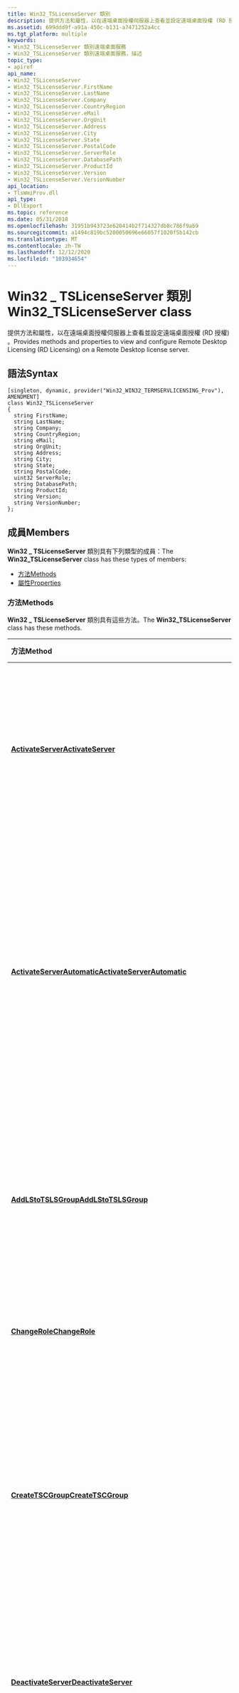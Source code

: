 ```yaml
---
title: Win32_TSLicenseServer 類別
description: 提供方法和屬性，以在遠端桌面授權伺服器上查看並設定遠端桌面授權 (RD 授權) 。
ms.assetid: 699ddd9f-a91a-450c-b131-a7471252a4cc
ms.tgt_platform: multiple
keywords:
- Win32_TSLicenseServer 類別遠端桌面服務
- Win32_TSLicenseServer 類別遠端桌面服務，描述
topic_type:
- apiref
api_name:
- Win32_TSLicenseServer
- Win32_TSLicenseServer.FirstName
- Win32_TSLicenseServer.LastName
- Win32_TSLicenseServer.Company
- Win32_TSLicenseServer.CountryRegion
- Win32_TSLicenseServer.eMail
- Win32_TSLicenseServer.OrgUnit
- Win32_TSLicenseServer.Address
- Win32_TSLicenseServer.City
- Win32_TSLicenseServer.State
- Win32_TSLicenseServer.PostalCode
- Win32_TSLicenseServer.ServerRole
- Win32_TSLicenseServer.DatabasePath
- Win32_TSLicenseServer.ProductId
- Win32_TSLicenseServer.Version
- Win32_TSLicenseServer.VersionNumber
api_location:
- TlsWmiProv.dll
api_type:
- DllExport
ms.topic: reference
ms.date: 05/31/2018
ms.openlocfilehash: 31951b943723e620414b2f714327db8c786f9ab9
ms.sourcegitcommit: a1494c819bc5200050696e66057f1020f5b142cb
ms.translationtype: MT
ms.contentlocale: zh-TW
ms.lasthandoff: 12/12/2020
ms.locfileid: "103934654"
---
```

# <a name="win32_tslicenseserver-class"></a><span data-ttu-id="e5b6c-105">Win32 \_ TSLicenseServer 類別</span><span class="sxs-lookup"><span data-stu-id="e5b6c-105">Win32\_TSLicenseServer class</span></span>

<span data-ttu-id="e5b6c-106">提供方法和屬性，以在遠端桌面授權伺服器上查看並設定遠端桌面授權 (RD 授權) 。</span><span class="sxs-lookup"><span data-stu-id="e5b6c-106">Provides methods and properties to view and configure Remote Desktop Licensing (RD Licensing) on a Remote Desktop license server.</span></span>

## <a name="syntax"></a><span data-ttu-id="e5b6c-107">語法</span><span class="sxs-lookup"><span data-stu-id="e5b6c-107">Syntax</span></span>

``` syntax
[singleton, dynamic, provider("Win32_WIN32_TERMSERVLICENSING_Prov"), AMENDMENT]
class Win32_TSLicenseServer
{
  string FirstName;
  string LastName;
  string Company;
  string CountryRegion;
  string eMail;
  string OrgUnit;
  string Address;
  string City;
  string State;
  string PostalCode;
  uint32 ServerRole;
  string DatabasePath;
  string ProductId;
  string Version;
  string VersionNumber;
};
```

## <a name="members"></a><span data-ttu-id="e5b6c-108">成員</span><span class="sxs-lookup"><span data-stu-id="e5b6c-108">Members</span></span>

<span data-ttu-id="e5b6c-109">**Win32 \_ TSLicenseServer** 類別具有下列類型的成員：</span><span class="sxs-lookup"><span data-stu-id="e5b6c-109">The **Win32\_TSLicenseServer** class has these types of members:</span></span>

-   [<span data-ttu-id="e5b6c-110">方法</span><span class="sxs-lookup"><span data-stu-id="e5b6c-110">Methods</span></span>](#methods)
-   [<span data-ttu-id="e5b6c-111">屬性</span><span class="sxs-lookup"><span data-stu-id="e5b6c-111">Properties</span></span>](#properties)

### <a name="methods"></a><span data-ttu-id="e5b6c-112">方法</span><span class="sxs-lookup"><span data-stu-id="e5b6c-112">Methods</span></span>

<span data-ttu-id="e5b6c-113">**Win32 \_ TSLicenseServer** 類別具有這些方法。</span><span class="sxs-lookup"><span data-stu-id="e5b6c-113">The **Win32\_TSLicenseServer** class has these methods.</span></span>



| <span data-ttu-id="e5b6c-114">方法</span><span class="sxs-lookup"><span data-stu-id="e5b6c-114">Method</span></span>                                                                                   | <span data-ttu-id="e5b6c-115">描述</span><span class="sxs-lookup"><span data-stu-id="e5b6c-115">Description</span></span>                                                                                                                                                                                                                                   |
|:-----------------------------------------------------------------------------------------|:----------------------------------------------------------------------------------------------------------------------------------------------------------------------------------------------------------------------------------------------|
| [<span data-ttu-id="e5b6c-116">**ActivateServer**</span><span class="sxs-lookup"><span data-stu-id="e5b6c-116">**ActivateServer**</span></span>](activateserver-win32-tslicenseserver.md)                           | <span data-ttu-id="e5b6c-117">使用透過電話或網際網路取得的遠端桌面授權伺服器識別碼，來啟用遠端桌面授權伺服器。</span><span class="sxs-lookup"><span data-stu-id="e5b6c-117">Activates the Remote Desktop license server by using a Remote Desktop license server ID that is obtained over the phone or the Internet.</span></span><br/>                                                                                           |
| [<span data-ttu-id="e5b6c-118">**ActivateServerAutomatic**</span><span class="sxs-lookup"><span data-stu-id="e5b6c-118">**ActivateServerAutomatic**</span></span>](activateserverautomatic-win32-tslicenseserver.md)         | <span data-ttu-id="e5b6c-119">透過網際網路自動啟用遠端桌面授權伺服器。</span><span class="sxs-lookup"><span data-stu-id="e5b6c-119">Activates the Remote Desktop license server automatically over the Internet.</span></span> <span data-ttu-id="e5b6c-120">當呼叫這個方法時， **FirstName**、 **LastName**、 **Company** 和 **國家/地區** 屬性不得為空白，否則方法將會失敗。</span><span class="sxs-lookup"><span data-stu-id="e5b6c-120">The **FirstName**, **LastName**, **Company**, and **CountryRegion** properties must not be empty when this method is called, or the method will fail.</span></span><br/> |
| [<span data-ttu-id="e5b6c-121">**AddLStoTSLSGroup**</span><span class="sxs-lookup"><span data-stu-id="e5b6c-121">**AddLStoTSLSGroup**</span></span>](addlstotslsgroup-win32-tslicenseserver.md)                       | <span data-ttu-id="e5b6c-122">將遠端桌面授權伺服器新增至與授權伺服器相同網域中網域控制站上的遠端桌面授權伺服器群組。</span><span class="sxs-lookup"><span data-stu-id="e5b6c-122">Adds the Remote Desktop license server to the Remote Desktop License Servers group on a domain controller in the same domain as the license server.</span></span><br/>                                                                                |
| [<span data-ttu-id="e5b6c-123">**ChangeRole**</span><span class="sxs-lookup"><span data-stu-id="e5b6c-123">**ChangeRole**</span></span>](changerole-win32-tslicenseserver.md)                                   | <span data-ttu-id="e5b6c-124">變更遠端桌面授權伺服器的探索領域。</span><span class="sxs-lookup"><span data-stu-id="e5b6c-124">Changes the discovery scope of the Remote Desktop license server.</span></span><br/>                                                                                                                                                                  |
| [<span data-ttu-id="e5b6c-125">**CreateTSCGroup**</span><span class="sxs-lookup"><span data-stu-id="e5b6c-125">**CreateTSCGroup**</span></span>](createtscgroup-win32-tslicenseserver.md)                           | <span data-ttu-id="e5b6c-126">不支援這個方法。</span><span class="sxs-lookup"><span data-stu-id="e5b6c-126">This method is not supported.</span></span><br/> <span data-ttu-id="e5b6c-127">**Windows server 2008 R2 和 Windows server 2008：** 在遠端桌面授權伺服器上建立終端機伺服器電腦本機群組。</span><span class="sxs-lookup"><span data-stu-id="e5b6c-127">**Windows Server 2008 R2 and Windows Server 2008:** Creates the Terminal Server Computers local group on the Remote Desktop license server.</span></span><br/>                                               |
| [<span data-ttu-id="e5b6c-128">**DeactivateServer**</span><span class="sxs-lookup"><span data-stu-id="e5b6c-128">**DeactivateServer**</span></span>](deactivateserver-win32-tslicenseserver.md)                       | <span data-ttu-id="e5b6c-129">使用透過電話收到的確認碼來停用遠端桌面授權伺服器。</span><span class="sxs-lookup"><span data-stu-id="e5b6c-129">Deactivates the Remote Desktop license server by using a confirmation code that is received over the phone.</span></span><br/>                                                                                                                        |
| [<span data-ttu-id="e5b6c-130">**DeactivateServerAutomatic**</span><span class="sxs-lookup"><span data-stu-id="e5b6c-130">**DeactivateServerAutomatic**</span></span>](deactivateserverautomatic-win32-tslicenseserver.md)     | <span data-ttu-id="e5b6c-131">透過網際網路停用遠端桌面授權伺服器。</span><span class="sxs-lookup"><span data-stu-id="e5b6c-131">Deactivates the Remote Desktop license server over the Internet.</span></span> <span data-ttu-id="e5b6c-132">當呼叫這個方法時， **FirstName** 和 **LastName** 屬性不得為空白，否則方法將會失敗。</span><span class="sxs-lookup"><span data-stu-id="e5b6c-132">The **FirstName** and **LastName** properties must not be empty when this method is called, or the method will fail.</span></span><br/>                                              |
| [<span data-ttu-id="e5b6c-133">**GetActivationStatus**</span><span class="sxs-lookup"><span data-stu-id="e5b6c-133">**GetActivationStatus**</span></span>](getactivationstatus-win32-tslicenseserver.md)                 | <span data-ttu-id="e5b6c-134">抓取目前的啟用狀態。</span><span class="sxs-lookup"><span data-stu-id="e5b6c-134">Retrieves the current activation status.</span></span><br/>                                                                                                                                                                                           |
| [<span data-ttu-id="e5b6c-135">**GetLicenseServerId**</span><span class="sxs-lookup"><span data-stu-id="e5b6c-135">**GetLicenseServerId**</span></span>](getlicenseserverid-win32-tslicenseserver.md)                   | <span data-ttu-id="e5b6c-136">如果伺服器目前已啟用，則抓取遠端桌面授權伺服器識別碼。</span><span class="sxs-lookup"><span data-stu-id="e5b6c-136">Retrieves a Remote Desktop license server ID if the server is currently activated.</span></span><br/>                                                                                                                                                 |
| [<span data-ttu-id="e5b6c-137">**IsLSinTSLSGroup**</span><span class="sxs-lookup"><span data-stu-id="e5b6c-137">**IsLSinTSLSGroup**</span></span>](islsintslsgroup-win32-tslicenseserver.md)                         | <span data-ttu-id="e5b6c-138">抓取遠端桌面授權伺服器是否為指定網域中網域控制站上的遠端桌面授權伺服器群組的成員。</span><span class="sxs-lookup"><span data-stu-id="e5b6c-138">Retrieves whether the Remote Desktop license server is a member of the Remote Desktop License Servers group on a domain controller in a given domain.</span></span><br/>                                                                              |
| [<span data-ttu-id="e5b6c-139">**IsLSonDC**</span><span class="sxs-lookup"><span data-stu-id="e5b6c-139">**IsLSonDC**</span></span>](islsondc-win32-tslicenseserver.md)                                       | <span data-ttu-id="e5b6c-140">抓取 RD 授權是否安裝在網域控制站上。</span><span class="sxs-lookup"><span data-stu-id="e5b6c-140">Retrieves whether RD Licensing is installed on a domain controller.</span></span><br/>                                                                                                                                                                |
| [<span data-ttu-id="e5b6c-141">**IsLSPreventUpgradeGPEnabled**</span><span class="sxs-lookup"><span data-stu-id="e5b6c-141">**IsLSPreventUpgradeGPEnabled**</span></span>](islspreventupgradegpenabled-win32-tslicenseserver.md) | <span data-ttu-id="e5b6c-142">抓取是否已在遠端桌面授權伺服器上啟用「防止授權升級」群組原則設定。</span><span class="sxs-lookup"><span data-stu-id="e5b6c-142">Retrieves whether the "prevent license upgrade" group policy setting is enabled on the Remote Desktop license server.</span></span><br/>                                                                                                              |
| [<span data-ttu-id="e5b6c-143">**IsLSPublished**</span><span class="sxs-lookup"><span data-stu-id="e5b6c-143">**IsLSPublished**</span></span>](islspublished-win32-tslicenseserver.md)                             | <span data-ttu-id="e5b6c-144">抓取 Active Directory Domain Services (AD DS) 中是否發佈遠端桌面授權伺服器。</span><span class="sxs-lookup"><span data-stu-id="e5b6c-144">Retrieves whether the Remote Desktop license server is published in Active Directory Domain Services (AD DS).</span></span><br/>                                                                                                                      |
| [<span data-ttu-id="e5b6c-145">**IsLSRegisteredToSCP**</span><span class="sxs-lookup"><span data-stu-id="e5b6c-145">**IsLSRegisteredToSCP**</span></span>](win32-tslicenseserver-islsregisteredtoscp.md)                 | <span data-ttu-id="e5b6c-146">抓取是否在 Active Directory Domain Services 中將遠端桌面授權伺服器註冊為服務連接點。</span><span class="sxs-lookup"><span data-stu-id="e5b6c-146">Retrieves whether the Remote Desktop license server is registered as a service connection point in Active Directory Domain Services.</span></span><br/>                                                                                               |
| [<span data-ttu-id="e5b6c-147">**IsLSSecGrpGPEnabled**</span><span class="sxs-lookup"><span data-stu-id="e5b6c-147">**IsLSSecGrpGPEnabled**</span></span>](islssecgrpgpenabled-win32-tslicenseserver.md)                 | <span data-ttu-id="e5b6c-148">抓取是否已在遠端桌面授權伺服器上啟用 [授權伺服器安全性群組] 群組原則設定。</span><span class="sxs-lookup"><span data-stu-id="e5b6c-148">Retrieves whether the "license server security group" group policy setting is enabled on the Remote Desktop license server.</span></span><br/>                                                                                                        |
| [<span data-ttu-id="e5b6c-149">**IsSecureAccessAllowed**</span><span class="sxs-lookup"><span data-stu-id="e5b6c-149">**IsSecureAccessAllowed**</span></span>](issecureaccessallowed-win32-tslicenseserver.md)             | <span data-ttu-id="e5b6c-150">抓取 RD 工作階段主機伺服器是否允許從遠端桌面授權伺服器 (RDS Cal) 要求遠端桌面服務用戶端存取授權。</span><span class="sxs-lookup"><span data-stu-id="e5b6c-150">Retrieves whether an RD Session Host server is allowed to request Remote Desktop Services client access licenses (RDS CALs) from the Remote Desktop license server.</span></span><br/>                                                                |
| [<span data-ttu-id="e5b6c-151">**IsTSCGroupPresent**</span><span class="sxs-lookup"><span data-stu-id="e5b6c-151">**IsTSCGroupPresent**</span></span>](istscgrouppresent-win32-tslicenseserver.md)                     | <span data-ttu-id="e5b6c-152">不支援這個方法。</span><span class="sxs-lookup"><span data-stu-id="e5b6c-152">This method is not supported.</span></span><br/> <span data-ttu-id="e5b6c-153">**Windows server 2008 R2 和 Windows server 2008：** 抓取終端機伺服器電腦本機群組是否存在於遠端桌面授權伺服器上。</span><span class="sxs-lookup"><span data-stu-id="e5b6c-153">**Windows Server 2008 R2 and Windows Server 2008:** Retrieves whether the Terminal Server Computers local group exists on the Remote Desktop license server.</span></span><br/>                              |
| [<span data-ttu-id="e5b6c-154">**IsTSinTSCGroup**</span><span class="sxs-lookup"><span data-stu-id="e5b6c-154">**IsTSinTSCGroup**</span></span>](istsintscgroup-win32-tslicenseserver.md)                           | <span data-ttu-id="e5b6c-155">抓取 RD 工作階段主機伺服器是否為遠端桌面授權伺服器上終端機伺服器電腦本機群組的成員。</span><span class="sxs-lookup"><span data-stu-id="e5b6c-155">Retrieves whether an RD Session Host server is a member of the Terminal Server Computers local group on the Remote Desktop license server.</span></span><br/>                                                                                         |
| [<span data-ttu-id="e5b6c-156">**PublishLS**</span><span class="sxs-lookup"><span data-stu-id="e5b6c-156">**PublishLS**</span></span>](publishls-win32-tslicenseserver.md)                                     | <span data-ttu-id="e5b6c-157">在 AD DS 發佈遠端桌面授權伺服器。</span><span class="sxs-lookup"><span data-stu-id="e5b6c-157">Publishes the Remote Desktop license server in AD DS.</span></span><br/>                                                                                                                                                                              |
| [<span data-ttu-id="e5b6c-158">**ReactivateServer**</span><span class="sxs-lookup"><span data-stu-id="e5b6c-158">**ReactivateServer**</span></span>](reactivateserver-win32-tslicenseserver.md)                       | <span data-ttu-id="e5b6c-159">使用透過電話或網際網路取得的新遠端桌面授權伺服器識別碼，重新開機遠端桌面授權伺服器。</span><span class="sxs-lookup"><span data-stu-id="e5b6c-159">Reactivates the Remote Desktop license server by using a new Remote Desktop license server ID that is obtained over the phone or the Internet.</span></span><br/>                                                                                     |
| [<span data-ttu-id="e5b6c-160">**ReactivateServerAutomatic**</span><span class="sxs-lookup"><span data-stu-id="e5b6c-160">**ReactivateServerAutomatic**</span></span>](reactivateserverautomatic-win32-tslicenseserver.md)     | <span data-ttu-id="e5b6c-161">透過網際網路重新開機遠端桌面授權伺服器。</span><span class="sxs-lookup"><span data-stu-id="e5b6c-161">Reactivates the Remote Desktop license server over the Internet.</span></span> <span data-ttu-id="e5b6c-162">當呼叫這個方法時， **FirstName** 和 **LastName** 屬性不得為空白，否則方法將會失敗。</span><span class="sxs-lookup"><span data-stu-id="e5b6c-162">The **FirstName** and **LastName** properties must not be empty when this method is called, or the method will fail.</span></span><br/>                                              |
| [<span data-ttu-id="e5b6c-163">**RegisterLSToSCP**</span><span class="sxs-lookup"><span data-stu-id="e5b6c-163">**RegisterLSToSCP**</span></span>](win32-tslicenseserver-registerlstoscp.md)                         | <span data-ttu-id="e5b6c-164">在 Active Directory Domain Services 中，將遠端桌面授權伺服器註冊為服務連接點。</span><span class="sxs-lookup"><span data-stu-id="e5b6c-164">Registers the Remote Desktop license server as a service connection point in Active Directory Domain Services.</span></span><br/>                                                                                                                     |
| [<span data-ttu-id="e5b6c-165">**RemoveLSfromTSLSGroup**</span><span class="sxs-lookup"><span data-stu-id="e5b6c-165">**RemoveLSfromTSLSGroup**</span></span>](removelsfromtslsgroup-win32-tslicenseserver.md)             | <span data-ttu-id="e5b6c-166">從與授權伺服器相同網域的網域控制站上的遠端桌面授權伺服器群組中，移除遠端桌面授權伺服器。</span><span class="sxs-lookup"><span data-stu-id="e5b6c-166">Removes the Remote Desktop license server from the Remote Desktop License Servers group on a domain controller in the same domain as the license server.</span></span><br/>                                                                           |
| [<span data-ttu-id="e5b6c-167">**RemoveTSCGroup**</span><span class="sxs-lookup"><span data-stu-id="e5b6c-167">**RemoveTSCGroup**</span></span>](removetscgroup-win32-tslicenseserver.md)                           | <span data-ttu-id="e5b6c-168">不支援這個方法。</span><span class="sxs-lookup"><span data-stu-id="e5b6c-168">This method is not supported.</span></span><br/> <span data-ttu-id="e5b6c-169">**Windows server 2008 R2 和 Windows server 2008：** 從遠端桌面授權伺服器移除終端機伺服器電腦本機群組。</span><span class="sxs-lookup"><span data-stu-id="e5b6c-169">**Windows Server 2008 R2 and Windows Server 2008:** Removes the Terminal Server Computers local group from the Remote Desktop license server.</span></span><br/>                                             |
| [<span data-ttu-id="e5b6c-170">**UnpublishLS**</span><span class="sxs-lookup"><span data-stu-id="e5b6c-170">**UnpublishLS**</span></span>](unpublishls-win32-tslicenseserver.md)                                 | <span data-ttu-id="e5b6c-171">從 AD DS Unpublishes 遠端桌面授權伺服器。</span><span class="sxs-lookup"><span data-stu-id="e5b6c-171">Unpublishes a Remote Desktop license server from AD DS.</span></span><br/>                                                                                                                                                                            |
| [<span data-ttu-id="e5b6c-172">**UnRegisterLSFromSCP**</span><span class="sxs-lookup"><span data-stu-id="e5b6c-172">**UnRegisterLSFromSCP**</span></span>](win32-tslicenseserver-unregisterlsfromscp.md)                 | <span data-ttu-id="e5b6c-173">將遠端桌面授權伺服器移除為 Active Directory Domain Services 中的服務連接點。</span><span class="sxs-lookup"><span data-stu-id="e5b6c-173">Removes the Remote Desktop license server as a service connection point in Active Directory Domain Services.</span></span><br/>                                                                                                                       |



 

### <a name="properties"></a><span data-ttu-id="e5b6c-174">屬性</span><span class="sxs-lookup"><span data-stu-id="e5b6c-174">Properties</span></span>

<span data-ttu-id="e5b6c-175">**Win32 \_ TSLicenseServer** 類別具有這些屬性。</span><span class="sxs-lookup"><span data-stu-id="e5b6c-175">The **Win32\_TSLicenseServer** class has these properties.</span></span>

<dl> <dt>

<span data-ttu-id="e5b6c-176">**位址**</span><span class="sxs-lookup"><span data-stu-id="e5b6c-176">**Address**</span></span>
</dt> <dd> <dl> <dt>

<span data-ttu-id="e5b6c-177">資料類型： **字串**</span><span class="sxs-lookup"><span data-stu-id="e5b6c-177">Data type: **string**</span></span>
</dt> <dt>

<span data-ttu-id="e5b6c-178">存取類型：讀取/寫入</span><span class="sxs-lookup"><span data-stu-id="e5b6c-178">Access type: Read/write</span></span>
</dt> </dl>

<span data-ttu-id="e5b6c-179">RD 授權連絡人的街道位址。</span><span class="sxs-lookup"><span data-stu-id="e5b6c-179">Street address of the contact for RD Licensing.</span></span> <span data-ttu-id="e5b6c-180">呼叫 [**ActivateServerAutomatic**](activateserverautomatic-win32-tslicenseserver.md) 方法時，會使用這個屬性。</span><span class="sxs-lookup"><span data-stu-id="e5b6c-180">This property is used when the [**ActivateServerAutomatic**](activateserverautomatic-win32-tslicenseserver.md) method is called.</span></span> <span data-ttu-id="e5b6c-181">使用 **ActivateServerAutomatic** 方法時， (這個屬性是選擇性的。 ) </span><span class="sxs-lookup"><span data-stu-id="e5b6c-181">(This property is optional when using the **ActivateServerAutomatic** method.)</span></span>

</dd> <dt>

<span data-ttu-id="e5b6c-182">**城市**</span><span class="sxs-lookup"><span data-stu-id="e5b6c-182">**City**</span></span>
</dt> <dd> <dl> <dt>

<span data-ttu-id="e5b6c-183">資料類型： **字串**</span><span class="sxs-lookup"><span data-stu-id="e5b6c-183">Data type: **string**</span></span>
</dt> <dt>

<span data-ttu-id="e5b6c-184">存取類型：讀取/寫入</span><span class="sxs-lookup"><span data-stu-id="e5b6c-184">Access type: Read/write</span></span>
</dt> </dl>

<span data-ttu-id="e5b6c-185">RD 授權連絡人的城市。</span><span class="sxs-lookup"><span data-stu-id="e5b6c-185">City of the contact for RD Licensing.</span></span> <span data-ttu-id="e5b6c-186">呼叫 [**ActivateServerAutomatic**](activateserverautomatic-win32-tslicenseserver.md) 方法時，會使用這個屬性。</span><span class="sxs-lookup"><span data-stu-id="e5b6c-186">This property is used when the [**ActivateServerAutomatic**](activateserverautomatic-win32-tslicenseserver.md) method is called.</span></span> <span data-ttu-id="e5b6c-187">使用 **ActivateServerAutomatic** 方法時， (這個屬性是選擇性的。 ) </span><span class="sxs-lookup"><span data-stu-id="e5b6c-187">(This property is optional when using the **ActivateServerAutomatic** method.)</span></span>

</dd> <dt>

<span data-ttu-id="e5b6c-188">**公司**</span><span class="sxs-lookup"><span data-stu-id="e5b6c-188">**Company**</span></span>
</dt> <dd> <dl> <dt>

<span data-ttu-id="e5b6c-189">資料類型： **字串**</span><span class="sxs-lookup"><span data-stu-id="e5b6c-189">Data type: **string**</span></span>
</dt> <dt>

<span data-ttu-id="e5b6c-190">存取類型：讀取/寫入</span><span class="sxs-lookup"><span data-stu-id="e5b6c-190">Access type: Read/write</span></span>
</dt> </dl>

<span data-ttu-id="e5b6c-191">RD 授權連絡人的公司。</span><span class="sxs-lookup"><span data-stu-id="e5b6c-191">Company of the contact for RD Licensing.</span></span> <span data-ttu-id="e5b6c-192">呼叫 [**ActivateServerAutomatic**](activateserverautomatic-win32-tslicenseserver.md) 方法時，會使用這個屬性 (和必要的) 。</span><span class="sxs-lookup"><span data-stu-id="e5b6c-192">This property is used (and required) when the [**ActivateServerAutomatic**](activateserverautomatic-win32-tslicenseserver.md) method is called.</span></span>

</dd> <dt>

<span data-ttu-id="e5b6c-193">**/**</span><span class="sxs-lookup"><span data-stu-id="e5b6c-193">**CountryRegion**</span></span>
</dt> <dd> <dl> <dt>

<span data-ttu-id="e5b6c-194">資料類型： **字串**</span><span class="sxs-lookup"><span data-stu-id="e5b6c-194">Data type: **string**</span></span>
</dt> <dt>

<span data-ttu-id="e5b6c-195">存取類型：讀取/寫入</span><span class="sxs-lookup"><span data-stu-id="e5b6c-195">Access type: Read/write</span></span>
</dt> </dl>

<span data-ttu-id="e5b6c-196">RD 授權連絡人的國家/地區。</span><span class="sxs-lookup"><span data-stu-id="e5b6c-196">Country/region of the contact for RD Licensing.</span></span> <span data-ttu-id="e5b6c-197">呼叫 [**ActivateServerAutomatic**](activateserverautomatic-win32-tslicenseserver.md) 方法時，會使用這個屬性 (和必要的) 。</span><span class="sxs-lookup"><span data-stu-id="e5b6c-197">This property is used (and required) when the [**ActivateServerAutomatic**](activateserverautomatic-win32-tslicenseserver.md) method is called.</span></span>

</dd> <dt>

<span data-ttu-id="e5b6c-198">**DatabasePath**</span><span class="sxs-lookup"><span data-stu-id="e5b6c-198">**DatabasePath**</span></span>
</dt> <dd> <dl> <dt>

<span data-ttu-id="e5b6c-199">資料類型： **字串**</span><span class="sxs-lookup"><span data-stu-id="e5b6c-199">Data type: **string**</span></span>
</dt> <dt>

<span data-ttu-id="e5b6c-200">存取類型：唯讀</span><span class="sxs-lookup"><span data-stu-id="e5b6c-200">Access type: Read-only</span></span>
</dt> </dl>

<span data-ttu-id="e5b6c-201">RDS 授權資料庫的路徑。</span><span class="sxs-lookup"><span data-stu-id="e5b6c-201">Path of the RDS Licensing database.</span></span>

</dd> <dt>

<span data-ttu-id="e5b6c-202">**電子郵件**</span><span class="sxs-lookup"><span data-stu-id="e5b6c-202">**eMail**</span></span>
</dt> <dd> <dl> <dt>

<span data-ttu-id="e5b6c-203">資料類型： **字串**</span><span class="sxs-lookup"><span data-stu-id="e5b6c-203">Data type: **string**</span></span>
</dt> <dt>

<span data-ttu-id="e5b6c-204">存取類型：讀取/寫入</span><span class="sxs-lookup"><span data-stu-id="e5b6c-204">Access type: Read/write</span></span>
</dt> </dl>

<span data-ttu-id="e5b6c-205">RD 授權連絡人的電子郵件地址。</span><span class="sxs-lookup"><span data-stu-id="e5b6c-205">Email address of the contact for RD Licensing.</span></span> <span data-ttu-id="e5b6c-206">呼叫 [**ActivateServerAutomatic**](activateserverautomatic-win32-tslicenseserver.md)、 [**ReactivateServerAutomatic**](reactivateserverautomatic-win32-tslicenseserver.md)或 [**DeactivateServerAutomatic**](deactivateserverautomatic-win32-tslicenseserver.md) 方法時，會使用這個屬性。</span><span class="sxs-lookup"><span data-stu-id="e5b6c-206">This property is used when the [**ActivateServerAutomatic**](activateserverautomatic-win32-tslicenseserver.md), [**ReactivateServerAutomatic**](reactivateserverautomatic-win32-tslicenseserver.md), or [**DeactivateServerAutomatic**](deactivateserverautomatic-win32-tslicenseserver.md) methods are called.</span></span> <span data-ttu-id="e5b6c-207"> (針對這些方法呼叫，這個屬性是選擇性的。 ) </span><span class="sxs-lookup"><span data-stu-id="e5b6c-207">(This property is optional for these method calls.)</span></span>

</dd> <dt>

<span data-ttu-id="e5b6c-208">**名字**</span><span class="sxs-lookup"><span data-stu-id="e5b6c-208">**FirstName**</span></span>
</dt> <dd> <dl> <dt>

<span data-ttu-id="e5b6c-209">資料類型： **字串**</span><span class="sxs-lookup"><span data-stu-id="e5b6c-209">Data type: **string**</span></span>
</dt> <dt>

<span data-ttu-id="e5b6c-210">存取類型：讀取/寫入</span><span class="sxs-lookup"><span data-stu-id="e5b6c-210">Access type: Read/write</span></span>
</dt> </dl>

<span data-ttu-id="e5b6c-211">RD 授權連絡人的名字。</span><span class="sxs-lookup"><span data-stu-id="e5b6c-211">First name of the contact for RD Licensing.</span></span> <span data-ttu-id="e5b6c-212">呼叫 [**ActivateServerAutomatic**](activateserverautomatic-win32-tslicenseserver.md)、 [**ReactivateServerAutomatic**](reactivateserverautomatic-win32-tslicenseserver.md)或 [**DeactivateServerAutomatic**](deactivateserverautomatic-win32-tslicenseserver.md) 方法時，會使用這個屬性 (和必要的) 。</span><span class="sxs-lookup"><span data-stu-id="e5b6c-212">This property is used (and required) when the [**ActivateServerAutomatic**](activateserverautomatic-win32-tslicenseserver.md), [**ReactivateServerAutomatic**](reactivateserverautomatic-win32-tslicenseserver.md), or [**DeactivateServerAutomatic**](deactivateserverautomatic-win32-tslicenseserver.md) methods are called.</span></span>

</dd> <dt>

<span data-ttu-id="e5b6c-213">**姓氏**</span><span class="sxs-lookup"><span data-stu-id="e5b6c-213">**LastName**</span></span>
</dt> <dd> <dl> <dt>

<span data-ttu-id="e5b6c-214">資料類型： **字串**</span><span class="sxs-lookup"><span data-stu-id="e5b6c-214">Data type: **string**</span></span>
</dt> <dt>

<span data-ttu-id="e5b6c-215">存取類型：讀取/寫入</span><span class="sxs-lookup"><span data-stu-id="e5b6c-215">Access type: Read/write</span></span>
</dt> </dl>

<span data-ttu-id="e5b6c-216">RD 授權連絡人的姓氏。</span><span class="sxs-lookup"><span data-stu-id="e5b6c-216">Last name of the contact for RD Licensing.</span></span> <span data-ttu-id="e5b6c-217">呼叫 [**ActivateServerAutomatic**](activateserverautomatic-win32-tslicenseserver.md)、 [**ReactivateServerAutomatic**](reactivateserverautomatic-win32-tslicenseserver.md)或 [**DeactivateServerAutomatic**](deactivateserverautomatic-win32-tslicenseserver.md) 方法時，會使用這個屬性 (和必要的) 。</span><span class="sxs-lookup"><span data-stu-id="e5b6c-217">This property is used (and required) when the [**ActivateServerAutomatic**](activateserverautomatic-win32-tslicenseserver.md), [**ReactivateServerAutomatic**](reactivateserverautomatic-win32-tslicenseserver.md), or [**DeactivateServerAutomatic**](deactivateserverautomatic-win32-tslicenseserver.md) methods are called.</span></span>

</dd> <dt>

<span data-ttu-id="e5b6c-218">**OrgUnit**</span><span class="sxs-lookup"><span data-stu-id="e5b6c-218">**OrgUnit**</span></span>
</dt> <dd> <dl> <dt>

<span data-ttu-id="e5b6c-219">資料類型： **字串**</span><span class="sxs-lookup"><span data-stu-id="e5b6c-219">Data type: **string**</span></span>
</dt> <dt>

<span data-ttu-id="e5b6c-220">存取類型：讀取/寫入</span><span class="sxs-lookup"><span data-stu-id="e5b6c-220">Access type: Read/write</span></span>
</dt> </dl>

<span data-ttu-id="e5b6c-221">RD 授權連絡人的組織單位。</span><span class="sxs-lookup"><span data-stu-id="e5b6c-221">Organizational unit of the contact for RD Licensing.</span></span> <span data-ttu-id="e5b6c-222">呼叫 [**ActivateServerAutomatic**](activateserverautomatic-win32-tslicenseserver.md) 時，會使用這個屬性。</span><span class="sxs-lookup"><span data-stu-id="e5b6c-222">This property is used when the [**ActivateServerAutomatic**](activateserverautomatic-win32-tslicenseserver.md) is called.</span></span> <span data-ttu-id="e5b6c-223">使用 **ActivateServerAutomatic** 方法時， (這個屬性是選擇性的。 ) </span><span class="sxs-lookup"><span data-stu-id="e5b6c-223">(This property is optional when using the **ActivateServerAutomatic** method.)</span></span>

</dd> <dt>

<span data-ttu-id="e5b6c-224">**PostalCode**</span><span class="sxs-lookup"><span data-stu-id="e5b6c-224">**PostalCode**</span></span>
</dt> <dd> <dl> <dt>

<span data-ttu-id="e5b6c-225">資料類型： **字串**</span><span class="sxs-lookup"><span data-stu-id="e5b6c-225">Data type: **string**</span></span>
</dt> <dt>

<span data-ttu-id="e5b6c-226">存取類型：讀取/寫入</span><span class="sxs-lookup"><span data-stu-id="e5b6c-226">Access type: Read/write</span></span>
</dt> </dl>

<span data-ttu-id="e5b6c-227">RD 授權連絡人的郵遞區號。</span><span class="sxs-lookup"><span data-stu-id="e5b6c-227">Postal code of the contact for RD Licensing.</span></span> <span data-ttu-id="e5b6c-228">呼叫 [**ActivateServerAutomatic**](activateserverautomatic-win32-tslicenseserver.md) 方法時，會使用這個屬性。</span><span class="sxs-lookup"><span data-stu-id="e5b6c-228">This property is used when the [**ActivateServerAutomatic**](activateserverautomatic-win32-tslicenseserver.md) method is called.</span></span> <span data-ttu-id="e5b6c-229">使用 **ActivateServerAutomatic** 方法時， (這個屬性是選擇性的。 ) </span><span class="sxs-lookup"><span data-stu-id="e5b6c-229">(This property is optional when using the **ActivateServerAutomatic** method.)</span></span>

</dd> <dt>

<span data-ttu-id="e5b6c-230">**ProductId**</span><span class="sxs-lookup"><span data-stu-id="e5b6c-230">**ProductId**</span></span>
</dt> <dd> <dl> <dt>

<span data-ttu-id="e5b6c-231">資料類型： **字串**</span><span class="sxs-lookup"><span data-stu-id="e5b6c-231">Data type: **string**</span></span>
</dt> <dt>

<span data-ttu-id="e5b6c-232">存取類型：唯讀</span><span class="sxs-lookup"><span data-stu-id="e5b6c-232">Access type: Read-only</span></span>
</dt> </dl>

<span data-ttu-id="e5b6c-233">遠端桌面授權伺服器的產品識別碼。</span><span class="sxs-lookup"><span data-stu-id="e5b6c-233">Product ID of the Remote Desktop license server.</span></span>

</dd> <dt>

<span data-ttu-id="e5b6c-234">**ServerRole**</span><span class="sxs-lookup"><span data-stu-id="e5b6c-234">**ServerRole**</span></span>
</dt> <dd> <dl> <dt>

<span data-ttu-id="e5b6c-235">資料類型： **uint32**</span><span class="sxs-lookup"><span data-stu-id="e5b6c-235">Data type: **uint32**</span></span>
</dt> <dt>

<span data-ttu-id="e5b6c-236">存取類型：唯讀</span><span class="sxs-lookup"><span data-stu-id="e5b6c-236">Access type: Read-only</span></span>
</dt> </dl>

<span data-ttu-id="e5b6c-237">描述組織內遠端桌面授權伺服器的授權範圍。</span><span class="sxs-lookup"><span data-stu-id="e5b6c-237">Describes the licensing scope for the Remote Desktop license server within the organization.</span></span>

<dt>

<span data-ttu-id="e5b6c-238">0</span><span class="sxs-lookup"><span data-stu-id="e5b6c-238">0</span></span>
</dt> <dd>

<span data-ttu-id="e5b6c-239">相同工作組中的 RD 工作階段主機伺服器可以探索授權伺服器。</span><span class="sxs-lookup"><span data-stu-id="e5b6c-239">RD Session Host servers in the same workgroup can discover the license server.</span></span>

</dd> <dt>

<span data-ttu-id="e5b6c-240">1</span><span class="sxs-lookup"><span data-stu-id="e5b6c-240">1</span></span>
</dt> <dd>

<span data-ttu-id="e5b6c-241">相同網域中 RD 工作階段主機伺服器可以探索授權伺服器。</span><span class="sxs-lookup"><span data-stu-id="e5b6c-241">RD Session Host servers in the same domain can discover the license server.</span></span>

</dd> <dt>

<span data-ttu-id="e5b6c-242">2</span><span class="sxs-lookup"><span data-stu-id="e5b6c-242">2</span></span>
</dt> <dd>

<span data-ttu-id="e5b6c-243">相同樹系中的多個網域 RD 工作階段主機伺服器可以探索授權伺服器。</span><span class="sxs-lookup"><span data-stu-id="e5b6c-243">RD Session Host servers from multiple domains in the same forest can discover the license server.</span></span>

</dd> </dl>

</dd> <dt>

<span data-ttu-id="e5b6c-244">**State**</span><span class="sxs-lookup"><span data-stu-id="e5b6c-244">**State**</span></span>
</dt> <dd> <dl> <dt>

<span data-ttu-id="e5b6c-245">資料類型： **字串**</span><span class="sxs-lookup"><span data-stu-id="e5b6c-245">Data type: **string**</span></span>
</dt> <dt>

<span data-ttu-id="e5b6c-246">存取類型：讀取/寫入</span><span class="sxs-lookup"><span data-stu-id="e5b6c-246">Access type: Read/write</span></span>
</dt> </dl>

<span data-ttu-id="e5b6c-247">RD 授權連絡人的狀態。</span><span class="sxs-lookup"><span data-stu-id="e5b6c-247">State of the contact for RD Licensing.</span></span> <span data-ttu-id="e5b6c-248">呼叫 [**ActivateServerAutomatic**](activateserverautomatic-win32-tslicenseserver.md) 方法時，會使用這個屬性。</span><span class="sxs-lookup"><span data-stu-id="e5b6c-248">This property is used when the [**ActivateServerAutomatic**](activateserverautomatic-win32-tslicenseserver.md) method is called.</span></span> <span data-ttu-id="e5b6c-249">使用 **ActivateServerAutomatic** 方法時， (這個屬性是選擇性的。 ) </span><span class="sxs-lookup"><span data-stu-id="e5b6c-249">(This property is optional when using the **ActivateServerAutomatic** method.)</span></span>

</dd> <dt>

<span data-ttu-id="e5b6c-250">**版本**</span><span class="sxs-lookup"><span data-stu-id="e5b6c-250">**Version**</span></span>
</dt> <dd> <dl> <dt>

<span data-ttu-id="e5b6c-251">資料類型： **字串**</span><span class="sxs-lookup"><span data-stu-id="e5b6c-251">Data type: **string**</span></span>
</dt> <dt>

<span data-ttu-id="e5b6c-252">存取類型：唯讀</span><span class="sxs-lookup"><span data-stu-id="e5b6c-252">Access type: Read-only</span></span>
</dt> </dl>

<span data-ttu-id="e5b6c-253">遠端桌面授權伺服器的版本。</span><span class="sxs-lookup"><span data-stu-id="e5b6c-253">Version of the Remote Desktop license server.</span></span>

</dd> <dt>

<span data-ttu-id="e5b6c-254">**VersionNumber**</span><span class="sxs-lookup"><span data-stu-id="e5b6c-254">**VersionNumber**</span></span>
</dt> <dd> <dl> <dt>

<span data-ttu-id="e5b6c-255">資料類型： **字串**</span><span class="sxs-lookup"><span data-stu-id="e5b6c-255">Data type: **string**</span></span>
</dt> <dt>

<span data-ttu-id="e5b6c-256">存取類型：唯讀</span><span class="sxs-lookup"><span data-stu-id="e5b6c-256">Access type: Read-only</span></span>
</dt> </dl>

<span data-ttu-id="e5b6c-257">遠端桌面授權伺服器的版本號碼。</span><span class="sxs-lookup"><span data-stu-id="e5b6c-257">Version number of the Remote Desktop license server.</span></span>

</dd> </dl>

## <a name="remarks"></a><span data-ttu-id="e5b6c-258">備註</span><span class="sxs-lookup"><span data-stu-id="e5b6c-258">Remarks</span></span>

<span data-ttu-id="e5b6c-259">這個類別是 [單一](/windows/desktop/WmiSdk/standard-wmi-qualifiers) 類別，而且只能有一個實例。</span><span class="sxs-lookup"><span data-stu-id="e5b6c-259">This class is a [singleton](/windows/desktop/WmiSdk/standard-wmi-qualifiers) class and can have only one instance.</span></span> <span data-ttu-id="e5b6c-260">此類別中包含的所有方法都是靜態的。</span><span class="sxs-lookup"><span data-stu-id="e5b6c-260">All of the methods contained within this class are static.</span></span>

<span data-ttu-id="e5b6c-261">您必須是 Administrators 群組的成員，才能使用這個類別。</span><span class="sxs-lookup"><span data-stu-id="e5b6c-261">You must be a member of the Administrators group to use this class.</span></span> <span data-ttu-id="e5b6c-262">如果呼叫端不是系統管理員群組的成員，則傳回的屬性會是空的。</span><span class="sxs-lookup"><span data-stu-id="e5b6c-262">If the caller is not a member of the Administrators group, the properties returned will be empty.</span></span>

<span data-ttu-id="e5b6c-263">受控物件格式 (MOF) 檔包含 Windows Management Instrumentation (WMI) 類別的定義。</span><span class="sxs-lookup"><span data-stu-id="e5b6c-263">Managed Object Format (MOF) files contain the definitions for Windows Management Instrumentation (WMI) classes.</span></span> <span data-ttu-id="e5b6c-264">MOF 檔案不會安裝為 Microsoft Windows 軟體開發套件 (SDK) 的一部分。</span><span class="sxs-lookup"><span data-stu-id="e5b6c-264">MOF files are not installed as part of the Microsoft Windows Software Development Kit (SDK).</span></span> <span data-ttu-id="e5b6c-265">當您使用伺服器管理員新增相關聯的角色時，它們會安裝在伺服器上。</span><span class="sxs-lookup"><span data-stu-id="e5b6c-265">They are installed on the server when you add the associated role by using the Server Manager.</span></span> <span data-ttu-id="e5b6c-266">如需 MOF 檔案的詳細資訊，請參閱 [受控物件格式 (mof) ](/windows/desktop/WmiSdk/managed-object-format--mof-)。</span><span class="sxs-lookup"><span data-stu-id="e5b6c-266">For more information about MOF files, see [Managed Object Format (MOF)](/windows/desktop/WmiSdk/managed-object-format--mof-).</span></span>

## <a name="requirements"></a><span data-ttu-id="e5b6c-267">規格需求</span><span class="sxs-lookup"><span data-stu-id="e5b6c-267">Requirements</span></span>



| <span data-ttu-id="e5b6c-268">需求</span><span class="sxs-lookup"><span data-stu-id="e5b6c-268">Requirement</span></span> | <span data-ttu-id="e5b6c-269">值</span><span class="sxs-lookup"><span data-stu-id="e5b6c-269">Value</span></span> |
|-------------------------------------|-------------------------------------------------------------------------------------------|
| <span data-ttu-id="e5b6c-270">最低支援的用戶端</span><span class="sxs-lookup"><span data-stu-id="e5b6c-270">Minimum supported client</span></span><br/> | <span data-ttu-id="e5b6c-271">都不支援</span><span class="sxs-lookup"><span data-stu-id="e5b6c-271">None supported</span></span><br/>                                                                 |
| <span data-ttu-id="e5b6c-272">最低支援的伺服器</span><span class="sxs-lookup"><span data-stu-id="e5b6c-272">Minimum supported server</span></span><br/> | <span data-ttu-id="e5b6c-273">Windows Server 2008</span><span class="sxs-lookup"><span data-stu-id="e5b6c-273">Windows Server 2008</span></span><br/>                                                            |
| <span data-ttu-id="e5b6c-274">命名空間</span><span class="sxs-lookup"><span data-stu-id="e5b6c-274">Namespace</span></span><br/>                | <span data-ttu-id="e5b6c-275">Root\\CIMv2</span><span class="sxs-lookup"><span data-stu-id="e5b6c-275">Root\\CIMv2</span></span><br/>                                                                    |
| <span data-ttu-id="e5b6c-276">MOF</span><span class="sxs-lookup"><span data-stu-id="e5b6c-276">MOF</span></span><br/>                      | <dl> <span data-ttu-id="e5b6c-277"><dt>TlsWmiProv mof</dt></span><span class="sxs-lookup"><span data-stu-id="e5b6c-277"><dt>TlsWmiProv.mof</dt></span></span> </dl> |
| <span data-ttu-id="e5b6c-278">DLL</span><span class="sxs-lookup"><span data-stu-id="e5b6c-278">DLL</span></span><br/>                      | <dl> <span data-ttu-id="e5b6c-279"><dt>TlsWmiProv.dll</dt></span><span class="sxs-lookup"><span data-stu-id="e5b6c-279"><dt>TlsWmiProv.dll</dt></span></span> </dl> |



## <a name="see-also"></a><span data-ttu-id="e5b6c-280">另請參閱</span><span class="sxs-lookup"><span data-stu-id="e5b6c-280">See also</span></span>

<dl> <dt>

[<span data-ttu-id="e5b6c-281">**Win32 \_ TSIssuedLicense**</span><span class="sxs-lookup"><span data-stu-id="e5b6c-281">**Win32\_TSIssuedLicense**</span></span>](win32-tsissuedlicense.md)
</dt> <dt>

[<span data-ttu-id="e5b6c-282">**Win32 \_ TSLicenseKeyPack**</span><span class="sxs-lookup"><span data-stu-id="e5b6c-282">**Win32\_TSLicenseKeyPack**</span></span>](win32-tslicensekeypack.md)
</dt> <dt>

[<span data-ttu-id="e5b6c-283">**Win32 \_ TSLicenseReport**</span><span class="sxs-lookup"><span data-stu-id="e5b6c-283">**Win32\_TSLicenseReport**</span></span>](win32-tslicensereport.md)
</dt> <dt>

[<span data-ttu-id="e5b6c-284">**Win32 \_ TSLicenseReportEntry**</span><span class="sxs-lookup"><span data-stu-id="e5b6c-284">**Win32\_TSLicenseReportEntry**</span></span>](win32-tslicensereportentry.md)
</dt> </dl>

 

